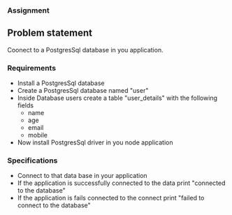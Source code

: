 ### Assignment 

## Problem statement
Coonect to a PostgresSql database in you application.


### Requirements
- Install a PostgresSql database
- Create a PostgresSql database named "user"
- Inside Database users create a table  "user_details" with the following fields
    - name
    - age
    - email
    - mobile
- Now install PostgresSql driver in you node application

### Specifications
- Connect to that data base in your application
- If the application is successfully connected to the data print "connected to the database"
- If the application is fails connected to the connect print "failed to connect to the database"


